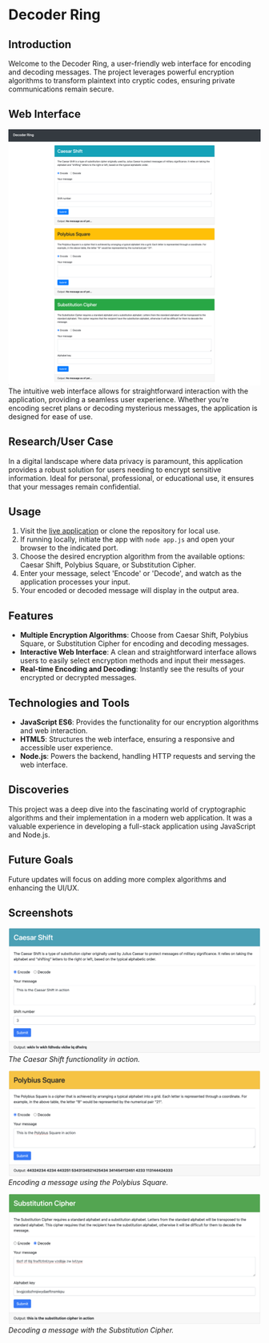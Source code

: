 # Decoder Ring

## Introduction
Welcome to the Decoder Ring, a user-friendly web interface for encoding and decoding messages. The project leverages powerful encryption algorithms to transform plaintext into cryptic codes, ensuring private communications remain secure.

## Web Interface
![Encryption/Decryption Application Interface](/images/web-interface.png)
The intuitive web interface allows for straightforward interaction with the application, providing a seamless user experience. Whether you’re encoding secret plans or decoding mysterious messages, the application is designed for ease of use.

## Research/User Case
In a digital landscape where data privacy is paramount, this application provides a robust solution for users needing to encrypt sensitive information. Ideal for personal, professional, or educational use, it ensures that your messages remain confidential.

## Usage
1. Visit the [live application](https://loganprit.github.io/decoder-ring-capstone/) or clone the repository for local use.
2. If running locally, initiate the app with `node app.js` and open your browser to the indicated port.
3. Choose the desired encryption algorithm from the available options: Caesar Shift, Polybius Square, or Substitution Cipher.
4. Enter your message, select 'Encode' or 'Decode', and watch as the application processes your input.
5. Your encoded or decoded message will display in the output area.

## Features
- **Multiple Encryption Algorithms**: Choose from Caesar Shift, Polybius Square, or Substitution Cipher for encoding and decoding messages.
- **Interactive Web Interface**: A clean and straightforward interface allows users to easily select encryption methods and input their messages.
- **Real-time Encoding and Decoding**: Instantly see the results of your encrypted or decrypted messages.

## Technologies and Tools
- **JavaScript ES6**: Provides the functionality for our encryption algorithms and web interaction.
- **HTML5**: Structures the web interface, ensuring a responsive and accessible user experience.
- **Node.js**: Powers the backend, handling HTTP requests and serving the web interface.

## Discoveries
This project was a deep dive into the fascinating world of cryptographic algorithms and their implementation in a modern web application. It was a valuable experience in developing a full-stack application using JavaScript and Node.js.

## Future Goals
Future updates will focus on adding more complex algorithms and enhancing the UI/UX.

## Screenshots
![Caesar Shift](/images/caesar-shift.png)
*The Caesar Shift functionality in action.*

![Polybius Square](/images/polybius-square.png)
*Encoding a message using the Polybius Square.*

![Substitution Cipher](/images/substitution-cipher.png)
*Decoding a message with the Substitution Cipher.*
